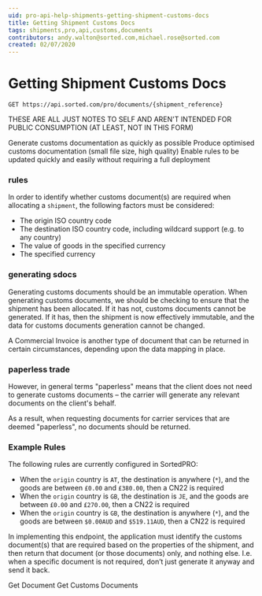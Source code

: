 ```yaml
---
uid: pro-api-help-shipments-getting-shipment-customs-docs
title: Getting Shipment Customs Docs
tags: shipments,pro,api,customs,documents
contributors: andy.walton@sorted.com,michael.rose@sorted.com
created: 02/07/2020
---
```


# Getting Shipment Customs Docs

`GET https://api.sorted.com/pro/documents/{shipment_reference}`

<span class="highlight">THESE ARE ALL JUST NOTES TO SELF AND AREN'T INTENDED FOR PUBLIC CONSUMPTION (AT LEAST, NOT IN THIS FORM)</span>

Generate customs documentation as quickly as possible
Produce optimised customs documentation (small file size, high quality)
Enable rules to be updated quickly and easily without requiring a full deployment

### rules

In order to identify whether customs document(s) are required when allocating a `shipment`, the following factors must be considered:

- The origin ISO country code
- The destination ISO country code, including wildcard support (e.g. to any country)
- The value of goods in the specified currency
- The specified currency

### generating sdocs

Generating customs documents should be an immutable operation. When generating customs documents, we should be checking to ensure that the shipment has been allocated. If it has not, customs documents cannot be generated. If it has, then the shipment is now effectively immutable, and the data for customs documents generation cannot be changed. 

A Commercial Invoice is another type of document that can be returned in certain circumstances, depending upon the data mapping in place.

### paperless trade

However, in general terms "paperless" means that the client does not need to generate customs documents – the carrier will generate any relevant documents on the client's behalf.

As a result, when requesting documents for carrier services that are deemed "paperless", no documents should be returned.

### Example Rules

The following rules are currently configured in SortedPRO:

- When the `origin` country is `AT`, the destination is anywhere (`*`), and the goods are between `£0.00` and `£380.00`, then a CN22 is required
- When the `origin` country is `GB`, the destination is `JE`, and the goods are between `£0.00` and `£270.00`, then a CN22 is required
- When the `origin` country is `GB`, the destination is anywhere (`*`), and the goods are between `$0.00AUD` and `$519.11AUD`, then a CN22 is required

In implementing this endpoint, the application must identify the customs document(s) that are required based on the properties of the shipment, and then return that document (or those documents) only, and nothing else. I.e. when a specific document is not required, don’t just generate it anyway and send it back.

Get Document
Get Customs Documents 